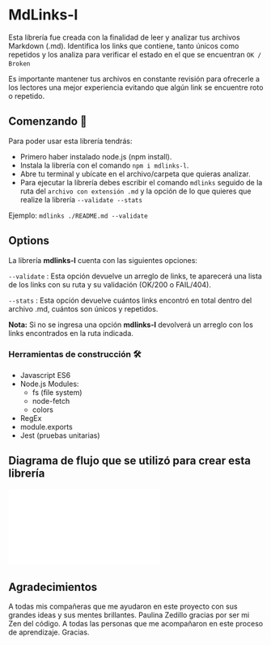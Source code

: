 # MdLinks-l

Esta librería fue creada con la finalidad de leer y analizar tus archivos Markdown (.md). Identifica los links que contiene, tanto únicos como repetidos y los analiza para verificar el estado en el que se encuentran `OK / Broken` 


Es importante mantener tus archivos en constante revisión para ofrecerle a los lectores una mejor experiencia evitando que algún link se encuentre roto o repetido. 

## Comenzando  🚀

Para poder usar esta librería tendrás:

- Primero haber instalado node.js (npm install).
- Instala la librería con el comando `npm i mdlinks-l`.
- Abre tu terminal y ubícate en el archivo/carpeta que quieras analizar.
- Para ejecutar la librería debes escribir el comando `mdlinks` seguido de la ruta del `archivo con extensión .md`  y la opción de lo que quieres que realize la librería `--validate --stats`
 
Ejemplo: `mdlinks ./README.md --validate`

## Options
 
 La librería **mdlinks-l** cuenta con las siguientes opciones:

`--validate` : Esta opción devuelve un arreglo de links, te aparecerá una lista de los links con su ruta y su validación (OK/200 o FAIL/404).

`--stats` : Esta opción devuelve cuántos links encontró en total dentro del archivo .md, cuántos son únicos y repetidos.

**Nota:** Si no se ingresa una opción **mdlinks-l** devolverá un arreglo con los links encontrados en la ruta indicada. 

### Herramientas de construcción 🛠️

- Javascript ES6
- Node.js Modules:
  * fs (file system)
  * node-fetch
  * colors
- RegEx
- module.exports
- Jest (pruebas unitarias)

## Diagrama de flujo que se utilizó para crear esta librería
 
![Diagrama mdlinks-l](./assets/Diagrama.pdf)

## Agradecimientos
A todas mis compañeras que me ayudaron en este proyecto con sus grandes ideas y sus mentes brillantes.
Paulina Zedillo gracias por ser mi Zen del código.
A todas las personas que me acompañaron en este proceso de aprendizaje.
Gracias.
